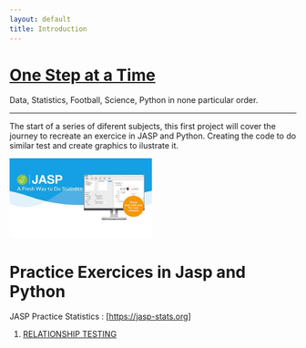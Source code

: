 ```yaml
---
layout: default
title: Introduction
---
```


# [One Step at a Time](https://aliwualk.github.io/One-Step-at-a-Time)
Data, Statistics, Football, Science, Python in none particular order.

- - -

The start of a series of diferent subjects, this first project will cover the journey to recreate an exercice in JASP and Python. Creating the code to do similar test and create graphics to ilustrate it.

<img src="jasp.jpg" alt="drawing" width="250"/>

# Practice Exercices in Jasp and Python
JASP Practice Statistics : [https://jasp-stats.org]

1.	[RELATIONSHIP TESTING](https://github.com/aliwualk/One-Step-at-a-Time/blob/master/another-page.md)
